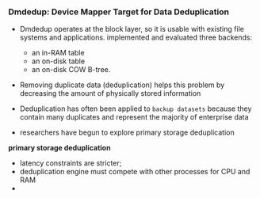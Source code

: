 ### Dmdedup: Device Mapper Target for Data Deduplication

- Dmdedup operates at the block layer, so it is usable with existing file systems and applications.
implemented and evaluated three backends:
  - an in-RAM table
  - an on-disk table
  - an on-disk COW B-tree.


- Removing duplicate data (deduplication) helps this problem by decreasing the amount of physically stored information
- Deduplication has often been applied to `backup datasets` because they contain many duplicates and represent the majority of enterprise data
- researchers have begun to explore primary storage deduplication


**primary storage deduplication**
- latency constraints are stricter;
- deduplication engine must compete with other processes for CPU and RAM
- 
